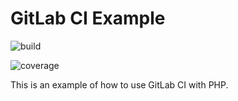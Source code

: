 # GitLab CI Example

![build](/../badges/master/build.svg)

![coverage](/../badges/master/coverage.svg)

This is an example of how to use GitLab CI with PHP.
